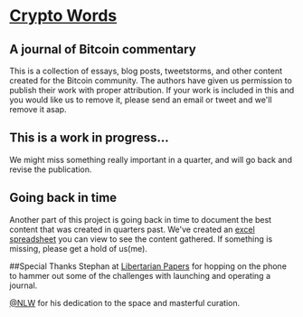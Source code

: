# [Crypto Words](https://cryptowords.github.io/)

## A journal of Bitcoin commentary

This is a collection of essays, blog posts, tweetstorms, and other content created for the Bitcoin community. The authors have given us permission to publish their work with proper attribution. If your work is included in this and you would like us to remove it, please send an email or tweet and we'll remove it asap.

## This is a work in progress...

We might miss something really important in a quarter, and will go back and revise the publication. 

## Going back in time

Another part of this project is going back in time to document the best content that was created in quarters past. We've created an [excel spreadsheet](https://1drv.ms/x/s!ArJBIcwWDXdkith-KzeCt4rz1FJwoA) you can view to see the content gathered. If something is missing, please get a hold of us(me).

##Special Thanks
Stephan at [Libertarian Papers](http://libertarianpapers.org/) for hopping on the phone to hammer out some of the challenges with launching and operating a journal. 

[@NLW](https://twitter.com/nlw) for his dedication to the space and masterful curation.